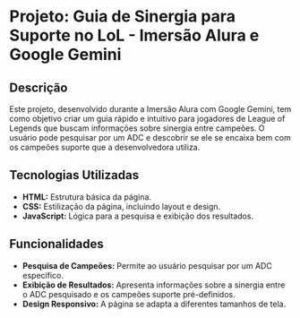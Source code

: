 # Projeto: Guia de Sinergia para Suporte no LoL - Imersão Alura e Google Gemini

## Descrição
Este projeto, desenvolvido durante a Imersão Alura com Google Gemini, tem como objetivo criar um guia rápido e intuitivo para jogadores de League of Legends que buscam informações sobre sinergia entre campeões. O usuário pode pesquisar por um ADC e descobrir se ele se encaixa bem com os campeões suporte que a desenvolvedora utiliza.

## Tecnologias Utilizadas
* **HTML:** Estrutura básica da página.
* **CSS:** Estilização da página, incluindo layout e design.
* **JavaScript:** Lógica para a pesquisa e exibição dos resultados.

## Funcionalidades
* **Pesquisa de Campeões:** Permite ao usuário pesquisar por um ADC específico.
* **Exibição de Resultados:** Apresenta informações sobre a sinergia entre o ADC pesquisado e os campeões suporte pré-definidos.
* **Design Responsivo:** A página se adapta a diferentes tamanhos de tela.


